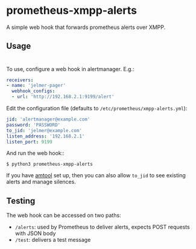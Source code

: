 prometheus-xmpp-alerts
======================

A simple web hook that forwards prometheus alerts over XMPP.

Usage
-----
#
To use, configure a web hook in alertmanager. E.g.:

```yaml
receivers:
- name: 'jelmer-pager'
  webhook_configs:
  - url: 'http://192.168.2.1:9199/alert'
```

Edit the configuration file (defaults to ``/etc/prometheus/xmpp-alerts.yml``):

```yaml
jid: 'alertmanager@example.com'
password: 'PASSWORD'
to_jid: 'jelmer@example.com'
listen_address: '192.168.2.1'
listen_port: 9199
```

And run the web hook::

```shell
$ python3 prometheus-xmpp-alerts
```

If you have [amtool](https://github.com/prometheus/alertmanager#amtool) set up,
then you can also allow ``to_jid`` to see existing alerts and manage silences.

Testing
-------

The web hook can be accessed on two paths:

 * ``/alerts``: used by Prometheus to deliver alerts, expects POST requests
   with JSON body
 * ``/test``: delivers a test message
